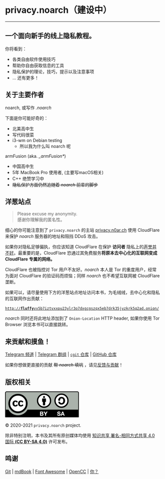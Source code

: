# privacy.noarch（建设中）

---

## 一个面向新手的线上隐私教程。

你将看到：
- 各类自由软件使用技巧
- 帮助你自由获取信息的工具
- 隐私保护的理论，技巧，提示以及注意事项
- ... 还有更多！

## 关于主要作者

noarch, 或写作 *.noarch*

下面是你可能好奇的：
- 北美高中生
- 写代码很菜
- i3-wm on Debian testing
	- 所以我为什么叫 noarch 呢

armFusion (aka. *\_armFusion\**)

- 中国高中生
- 5年 MacBook Pro 使用者, (主要写macOS相关)
- C++ 绝赞学习中
- ~~隐私保护方面仍然追随着 *noarch* 前辈的脚步~~

## 洋葱站点

> Please excuse my anonymity.  
> 感谢你理解我的匿名性。

细心的你可能注意到了 `privacy.noarch` 的主站 [privacy.n0ar.ch](https://privacy.n0ar.ch) 使用 CloudFlare 来保护 *noarch* 服务器的地址和阻挡 DDoS 攻击。

如果你对隐私足够偏执，你应该知道 CloudFlare 在保护 **访问者** 隐私上的[声誉并不好](https://github.com/privacytools/privacytools.io/issues/374#issuecomment-460077544)。最重要的是，CloudFlare 恐通过其免费服务**将原本去中心化的互联网变成 CloudFlare 专属的网络。**

CloudFlare 也被指控对 Tor 用户不友好。*noarch* 本人是 Tor 的重度用户，经常为面对 CloudFlare 的验证码而烦恼；同样 *noarch* 也不希望互联网被 CloudFlare 垄断。

如果可以，请尽量使用下方的洋葱站点地址访问本书，为毛绒绒，去中心化和隐私的互联网作出贡献：

<pre><code><a href="http://fluffyvv5b7iztvxxpu23ylr3o7dxgcgszqx5eb7drk35jyzkrk5q2ad.onion/">http://<strong>fluffy</strong>vv5b7iztvxxpu23ylr3o7dxgcgszqx5eb7drk35jyzkrk5q2ad.onion/</a></code></pre>

*noarch* 同时还将此地址添加到了 `Onion-Location` HTTP header, 如果你使用 Tor Browser 浏览本书可以直接跳转。

## 来贡献和摸鱼！

[<i class="fab fa-telegram"></i> Telegram 频道](https://t.me/privacy_noarch) | [<i class="fab fa-telegram"></i> Telegram 群组](https://t.me/chat_privacy_noarch) | [<i class="fab fa-git-alt"></i> `cgit` 仓库](https://git.n0ar.ch/privacy) | [<i class="fab fa-github"></i> GitHub 仓库](https://github.com/noarchwastaken/privacy)

如果你想做更直接的贡献 ~~帮 *noarch* 填坑~~ ，请见[反馈与贡献](CONTRIBUTING.md)！

## 版权相关

![CC BY-SA](images/by-sa.svg)

© 2020-2021 `privacy.noarch` project.

除非特别注明，本书及其所有原创媒体均使用 [知识共享 署名-相同方式共享 4.0 国际 **(CC BY-SA 4.0)**](https://creativecommons.org/licenses/by-sa/4.0/legalcode.zh-Hans) 许可发布。

## 鸣谢

[<i class="fab fa-git-alt"></i> Git](https://git-scm.com/) | [<i class="fa fa-book"></i> mdBook](https://github.com/rust-lang/mdBook) | [<i class="fab fa-font-awesome-flag"></i> Font Awesome](https://fontawesome.com/) | [OpenCC](https://github.com/BYVoid/OpenCC) | [<i class="fas fa-user-secret"></i> 你？](CONTRIBUTING.md)
